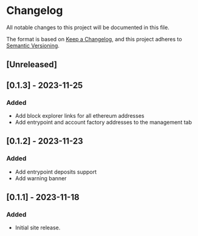 # Changelog

All notable changes to this project will be documented in this file.

The format is based on [Keep a Changelog](https://keepachangelog.com/en/1.0.0/),
and this project adheres to [Semantic Versioning](https://semver.org/spec/v2.0.0.html).

## [Unreleased]

## [0.1.3] - 2023-11-25

### Added

-  Add block explorer links for all ethereum addresses
-  Add entrypoint and account factory addresses to the management tab

## [0.1.2] - 2023-11-23

### Added

- Add entrypoint deposits support
- Add warning banner

## [0.1.1] - 2023-11-18

### Added

- Initial site release.
